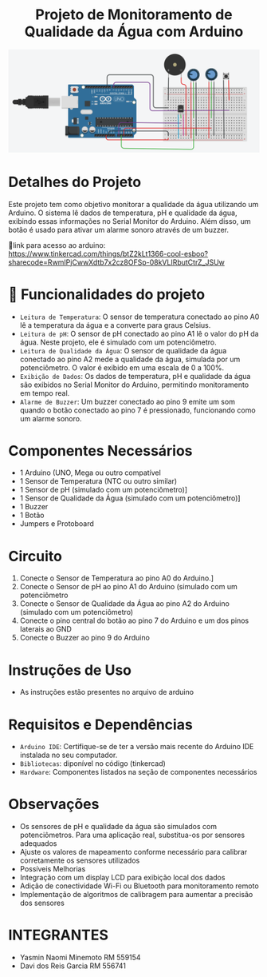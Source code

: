 <h1 align="center"> Projeto de Monitoramento de Qualidade da Água com Arduino</h1>

![iamgem do arduino](circuito.png)

# Detalhes do Projeto
Este projeto tem como objetivo monitorar a qualidade da água utilizando um Arduino. O sistema lê dados de temperatura, pH e qualidade da água, exibindo essas informações no Serial Monitor do Arduino. Além disso, um botão é usado para ativar um alarme sonoro através de um buzzer.

🔗link para acesso ao arduino: https://www.tinkercad.com/things/btZ2kLt1366-cool-esboo?sharecode=RwmIPjCwwXdtb7x2cz8OFSp-08kVLIRbutCtrZ_JSUw

# :hammer: Funcionalidades do projeto

- `Leitura de Temperatura`: O sensor de temperatura conectado ao pino A0 lê a temperatura da água e a converte para graus Celsius.
- `Leitura de pH`: O sensor de pH conectado ao pino A1 lê o valor do pH da água. Neste projeto, ele é simulado com um potenciômetro.
- `Leitura de Qualidade da Água`: O sensor de qualidade da água conectado ao pino A2 mede a qualidade da água, simulada por um potenciômetro. O valor é exibido em uma escala de 0 a 100%.
- `Exibição de Dados`: Os dados de temperatura, pH e qualidade da água são exibidos no Serial Monitor do Arduino, permitindo monitoramento em tempo real.
- `Alarme de Buzzer`: Um buzzer conectado ao pino 9 emite um som quando o botão conectado ao pino 7 é pressionado, funcionando como um alarme sonoro.


# Componentes Necessários
- 1 Arduino (UNO, Mega ou outro compatível
- 1 Sensor de Temperatura (NTC ou outro similar)
- 1 Sensor de pH (simulado com um potenciômetro)]
- 1 Sensor de Qualidade da Água (simulado com um potenciômetro)]
- 1 Buzzer
- 1 Botão
- Jumpers e Protoboard
  

# Circuito
1. Conecte o Sensor de Temperatura ao pino A0 do Arduino.]
2. Conecte o Sensor de pH ao pino A1 do Arduino (simulado com um potenciômetro
3. Conecte o Sensor de Qualidade da Água ao pino A2 do Arduino (simulado com um potenciômetro)
4. Conecte o pino central do botão ao pino 7 do Arduino e um dos pinos laterais ao GND
5. Conecte o Buzzer ao pino 9 do Arduino

# Instruções de Uso
- As instruções estão presentes no arquivo de arduino

# Requisitos e Dependências
- `Arduino IDE`: Certifique-se de ter a versão mais recente do Arduino IDE instalada no seu computador.
- `Bibliotecas`: diponível no código (tinkercad)
- `Hardware`: Componentes listados na seção de componentes necessários

# Observações
- Os sensores de pH e qualidade da água são simulados com potenciômetros. Para uma aplicação real, substitua-os por sensores adequados
- Ajuste os valores de mapeamento conforme necessário para calibrar corretamente os sensores utilizados
- Possíveis Melhorias
- Integração com um display LCD para exibição local dos dados
- Adição de conectividade Wi-Fi ou Bluetooth para monitoramento remoto
- Implementação de algoritmos de calibragem para aumentar a precisão dos sensores

# INTEGRANTES
- Yasmin Naomi Minemoto RM 559154
- Davi dos Reis Garcia RM 556741

